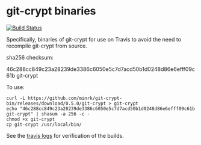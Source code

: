 # git-crypt binaries

[![Build Status](https://travis-ci.org/minrk/git-crypt-bin.svg?branch=master)](https://travis-ci.org/minrk/git-crypt-bin)

Specifically, binaries of git-crypt for use on Travis to avoid the need to recompile git-crypt from source.

sha256 checksum:

46c288cc849c23a28239de3386c6050e5c7d7acd50b1d0248d86e6efff09c61b  git-crypt

To use:

    curl -L https://github.com/minrk/git-crypt-bin/releases/download/0.5.0/git-crypt > git-crypt
    echo "46c288cc849c23a28239de3386c6050e5c7d7acd50b1d0248d86e6efff09c61b  git-crypt" | shasum -a 256 -c -
    chmod +x git-crypt
    cp git-crypt /usr/local/bin/

See the [travis logs](https://travis-ci.org/minrk/git-crypt-bin/builds) for verification of the builds.
